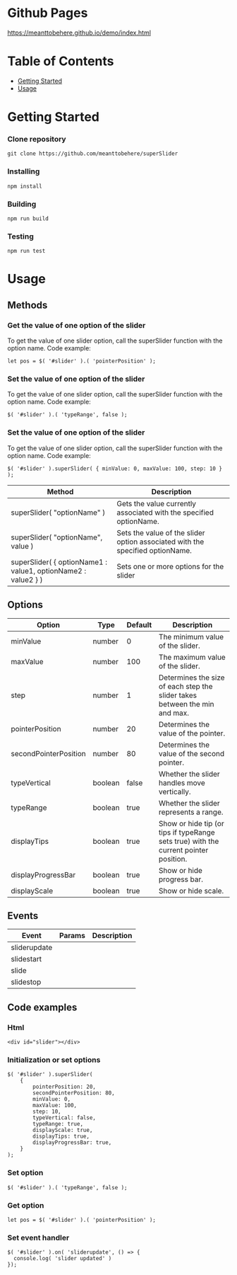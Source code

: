 # Github Pages

https://meanttobehere.github.io/demo/index.html

# Table of Contents

- [Getting Started](#getting_started)
- [Usage](#usage)

# Getting Started <a name = "getting_started"></a>

### Clone repository

```
git clone https://github.com/meanttobehere/superSlider
```

### Installing

```
npm install
```

### Building

```
npm run build
```

### Testing

```
npm run test
```

# Usage <a name="usage"></a>

## Methods

### Get the value of one option of the slider

To get the value of one slider option, call the superSlider function with the option name.
Code example:
```
let pos = $( '#slider' ).( 'pointerPosition' );
```

### Set the value of one option of the slider
To get the value of one slider option, call the superSlider function with the option name.
Code example:
```
$( '#slider' ).( 'typeRange', false );
```

### Set the value of one option of the slider
To get the value of one slider option, call the superSlider function with the option name.
Code example:
```
$( '#slider' ).superSlider( { minValue: 0, maxValue: 100, step: 10 } );
```


| Method                                                        | Description |
| ------------------------------------------------------------- | ----------- |
| superSlider( "optionName" )                                   | Gets the value currently associated with the specified optionName. |
| superSlider( "optionName", value )                            | Sets the value of the slider option associated with the specified optionName. |
| superSlider( { optionName1 : value1, optionName2 : value2 } ) | Sets one or more options for the slider |


## Options

| Option                | Type    | Default | Description |
| --------------------- | ------- | ------- | ----------- |
| minValue              | number  | 0       | The minimum value of the slider. |
| maxValue              | number  | 100     | The maximum value of the slider. |
| step                  | number  | 1       | Determines the size of each step the slider takes between the min and max. |
| pointerPosition       | number  | 20      | Determines the value of the pointer. |
| secondPointerPosition | number  | 80      | Determines the value of the second pointer. |
| typeVertical          | boolean | false   | Whether the slider handles move vertically. |
| typeRange             | boolean | true    | Whether the slider represents a range. |
| displayTips           | boolean | true    | Show or hide tip (or tips if typeRange sets true) with the current pointer position. |
| displayProgressBar    | boolean | true    | Show or hide progress bar. |
| displayScale          | boolean | true    | Show or hide scale. |

## Events

| Event        | Params  | Description |
| ------------ | ------- | ----------- |
| sliderupdate |   |  |
| slidestart   |   |  |
| slide        |   |  |
| slidestop    |   |  |

## Code examples

### Html

```
<div id="slider"></div>
```

### Initialization or set options

```
$( '#slider' ).superSlider(
    {
        pointerPosition: 20,
        secondPointerPosition: 80,
        minValue: 0,
        maxValue: 100,
        step: 10,
        typeVertical: false,
        typeRange: true,
        displayScale: true,
        displayTips: true,
        displayProgressBar: true,    
    }
);
```

### Set option

```
$( '#slider' ).( 'typeRange', false );
```

### Get option

```
let pos = $( '#slider' ).( 'pointerPosition' );
```

### Set event handler

```
$( '#slider' ).on( 'sliderupdate', () => {
  console.log( 'slider updated' )
});
```